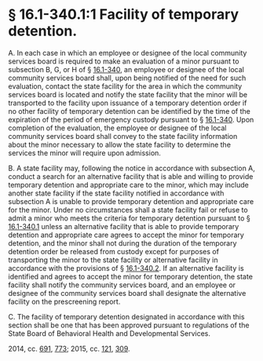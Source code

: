 # § 16.1-340.1:1 Facility of temporary detention.

<p>A. In each case in which an employee or designee of the local community services board is required to make an evaluation of a minor pursuant to subsection B, G, or H of § <a href='http://law.lis.virginia.gov/vacode/16.1-340/'>16.1-340</a>, an employee or designee of the local community services board shall, upon being notified of the need for such evaluation, contact the state facility for the area in which the community services board is located and notify the state facility that the minor will be transported to the facility upon issuance of a temporary detention order if no other facility of temporary detention can be identified by the time of the expiration of the period of emergency custody pursuant to § <a href='http://law.lis.virginia.gov/vacode/16.1-340/'>16.1-340</a>. Upon completion of the evaluation, the employee or designee of the local community services board shall convey to the state facility information about the minor necessary to allow the state facility to determine the services the minor will require upon admission.</p><p>B. A state facility may, following the notice in accordance with subsection A, conduct a search for an alternative facility that is able and willing to provide temporary detention and appropriate care to the minor, which may include another state facility if the state facility notified in accordance with subsection A is unable to provide temporary detention and appropriate care for the minor. Under no circumstances shall a state facility fail or refuse to admit a minor who meets the criteria for temporary detention pursuant to § <a href='http://law.lis.virginia.gov/vacode/16.1-340.1/'>16.1-340.1</a> unless an alternative facility that is able to provide temporary detention and appropriate care agrees to accept the minor for temporary detention, and the minor shall not during the duration of the temporary detention order be released from custody except for purposes of transporting the minor to the state facility or alternative facility in accordance with the provisions of § <a href='http://law.lis.virginia.gov/vacode/16.1-340.2/'>16.1-340.2</a>. If an alternative facility is identified and agrees to accept the minor for temporary detention, the state facility shall notify the community services board, and an employee or designee of the community services board shall designate the alternative facility on the prescreening report.</p><p>C. The facility of temporary detention designated in accordance with this section shall be one that has been approved pursuant to regulations of the State Board of Behavioral Health and Developmental Services.</p><p>2014, cc. <a href='http://lis.virginia.gov/cgi-bin/legp604.exe?141+ful+CHAP0691'>691</a>, <a href='http://lis.virginia.gov/cgi-bin/legp604.exe?141+ful+CHAP0773'>773</a>; 2015, cc. <a href='http://lis.virginia.gov/cgi-bin/legp604.exe?151+ful+CHAP0121'>121</a>, <a href='http://lis.virginia.gov/cgi-bin/legp604.exe?151+ful+CHAP0309'>309</a>.</p>